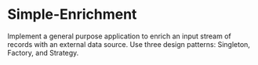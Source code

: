 # Simple-Enrichment
Implement a general purpose application to enrich an input stream of records with an external data source. Use three design patterns: Singleton, Factory, and Strategy.
